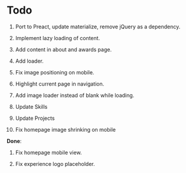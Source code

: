 # Todo

1. Port to Preact, update materialize, remove jQuery as a dependency.

2. Implement lazy loading of content.

3. Add content in about and awards page.

4. Add loader.

5. Fix image positioning on mobile.

6. Highlight current page in navigation.

7. Add image loader instead of blank while loading.

8. Update Skills

9. Update Projects

10. Fix homepage image shrinking on mobile

**Done**:

1. Fix homepage mobile view.

2. Fix experience logo placeholder.
